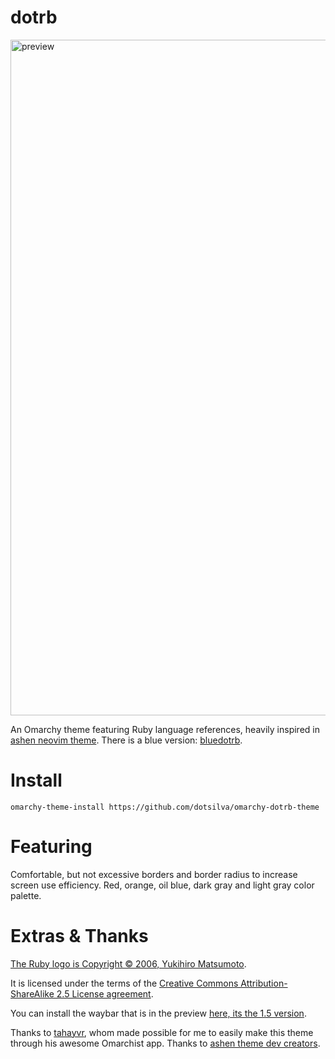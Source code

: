 # dotrb

<img width="1921" height="1081" alt="preview" src="https://github.com/user-attachments/assets/8f0218ce-13d8-44e7-9ce5-d7674243d42b" />


An Omarchy theme featuring Ruby language references, heavily inspired in [ashen neovim theme](https://github.com/ficd0/ashen.nvim?tab=readme-ov-file#extras).
There is a blue version: [bluedotrb](https://github.com/dotsilva/omarchy-bluedotrb-theme).

# Install

```
omarchy-theme-install https://github.com/dotsilva/omarchy-dotrb-theme
```

# Featuring

Comfortable, but not excessive borders and border radius to increase screen use efficiency.
Red, orange, oil blue, dark gray and light gray color palette.

# Extras & Thanks

[The Ruby logo is Copyright © 2006, Yukihiro Matsumoto](https://www.ruby-lang.org/en/about/logo/).

It is licensed under the terms of the [Creative Commons Attribution-ShareAlike 2.5 License agreement](https://creativecommons.org/licenses/by-sa/2.5/).

You can install the waybar that is in the preview [here, its the 1.5 version](https://github.com/adsovetzky/Adsovetzky-Omarchy-s-Waybar).

Thanks to [tahayvr](https://github.com/tahayvr/omarchist), whom made possible for me to easily make this theme through his awesome Omarchist app.
Thanks to [ashen theme dev creators](https://github.com/ficd0/ashen.nvim?tab=readme-ov-file#extras).
